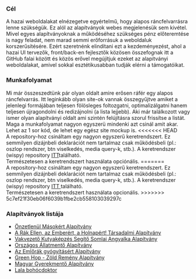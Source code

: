 <h3>Cél</h3>
<p>A hazai weboldalakat elnézegetve egyértelmű, hogy alapos ráncfelvarrásra lenne szükségük. Ez alól az alapítványok webes megjelenésük sem kivétel. Mivel egyes alapítványoknak a működéséhez szükséges pénz előteremtése is nagy feladat, nem marad semmi erőforrásuk a weboldaluk korszerűsítésére. Ezért szeretnénk elindítani ezt a kezdeményezést, ahol a hazai UI tervezők, front/back-en fejlesztők közösen összefognak itt a GitHub falai között és közös erővel megújítjuk ezeket az alapítványi weboldalakat, amivel sokkal esztétikusabban tudják elérni a támogatóikat.</p>

<h3>Munkafolyamat</h3>
<p>Mi már összeszedtünk pár olyan oldalt amire erősen ráfér egy alapos ráncfelvarrás. Itt leginkább olyan site-ok vannak összegyűjtve amiket a jelenlegi formájában teljesen fölösleges foltozgatni, optimalizálgatni hanem teljesen újragondolni és redizájnolni (a lista lejjebb). Aki már találkozott vagy ismer olyan alapítványi oldalt ami szintén felújításra szorul frissítse a listát.
<br>Maga a munkafolyamat nagyon egyszerü mindenki azt csinál amit akar. Lehet az 1 sor kód, de lehet egy egész site mockup is.
<<<<<<< HEAD
<br>A repository-hoz csináltam egy nagyon egyszerű keretrendszert. Ez semmilyen dizájnbeli deklarációt nem tartalmaz csak működésbeli (pl.: oszlop rendszer, btn viselkedés, media query-k, stb.). A keretrendszer (wispy) repository <a href="https://github.com/khanar/wispy-framework">ITT</a>található.
<br>Természetesen a keretrendszert használata opciónális.
=======
<br>A repository-hoz csináltam egy nagyon egyszerű keretrendszert. Ez semmilyen dizájnbeli deklarációt nem tartalmaz csak működésbeli (pl.: oszlop rendszer, btn viselkedés, media query-k, stb.). A keretrendszer (wispy) repository <a href="https://github.com/khanar/wispy-framework"> ITT </a>található.
<br>Természetesen a keretrendszert használata opcionális.
>>>>>>> 5c7ef21f30eb06f6039b1fbe2cb558103039297c
</p>
<h3>Alapítványok listája</h3>
<ul>
	<li><a href="http://www.onzetlenul.hu/" target="_blank">Önzetlenül Másokért Alapítvány</a></li>
	<li><a href="http://www.rakellen.hu/" target="_blank">A Rák Ellen, az Emberért, a Holnapért! Társadalmi Alapítvány</a></li>
	<li><a href="http://vakvezetokutya.internettudakozo.hu/" target="_blank">Vakvezető Kutyaképzés Segítő Somlai Angyalka Alapítvány</a></li>
	<li><a href="http://www.allatmento.eu/" target="_blank">Országos Állatmentő Alapítvány</a></li>
	<li><a href="http://www.emlorakalapitvany.eoldal.hu/" target="_blank">Az Emlőrák gyógyításért Alapítvány</a></li>
	<li><a href="http://www.world-green-hope.com/" target="_blank">Green Hop - Zöld Remény Alapítvány</a></li>
	<li><a href="http://www.mgya.org/" target="_blank">Magyar Gyerekmentő Alapítvány</a></li>
	<li><a href="http://www.lalabohoc.hu/" target="_blank">Lala bohócdoktor</a></li>
</ul>
